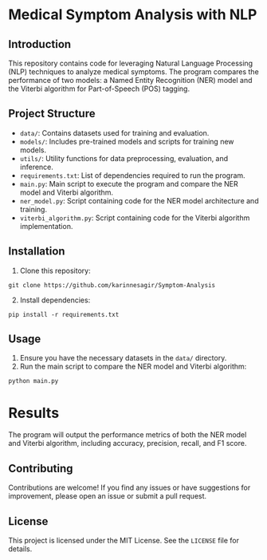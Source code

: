 # Medical Symptom Analysis with NLP

## Introduction
This repository contains code for leveraging Natural Language Processing (NLP) techniques to analyze medical symptoms. The program compares the performance of two models: a Named Entity Recognition (NER) model and the Viterbi algorithm for Part-of-Speech (POS) tagging.

## Project Structure
- `data/`: Contains datasets used for training and evaluation.
- `models/`: Includes pre-trained models and scripts for training new models.
- `utils/`: Utility functions for data preprocessing, evaluation, and inference.
- `requirements.txt`: List of dependencies required to run the program.
- `main.py`: Main script to execute the program and compare the NER model and Viterbi algorithm.
- `ner_model.py`: Script containing code for the NER model architecture and training.
- `viterbi_algorithm.py`: Script containing code for the Viterbi algorithm implementation.

## Installation
1. Clone this repository: 

```
git clone https://github.com/karinnesagir/Symptom-Analysis
```

2. Install dependencies:

```
pip install -r requirements.txt

```

## Usage
1. Ensure you have the necessary datasets in the `data/` directory.
2. Run the main script to compare the NER model and Viterbi algorithm:

```
python main.py
```

# Results
The program will output the performance metrics of both the NER model and Viterbi algorithm, including accuracy, precision, recall, and F1 score.

## Contributing
Contributions are welcome! If you find any issues or have suggestions for improvement, please open an issue or submit a pull request.

## License
This project is licensed under the MIT License. See the `LICENSE` file for details.

